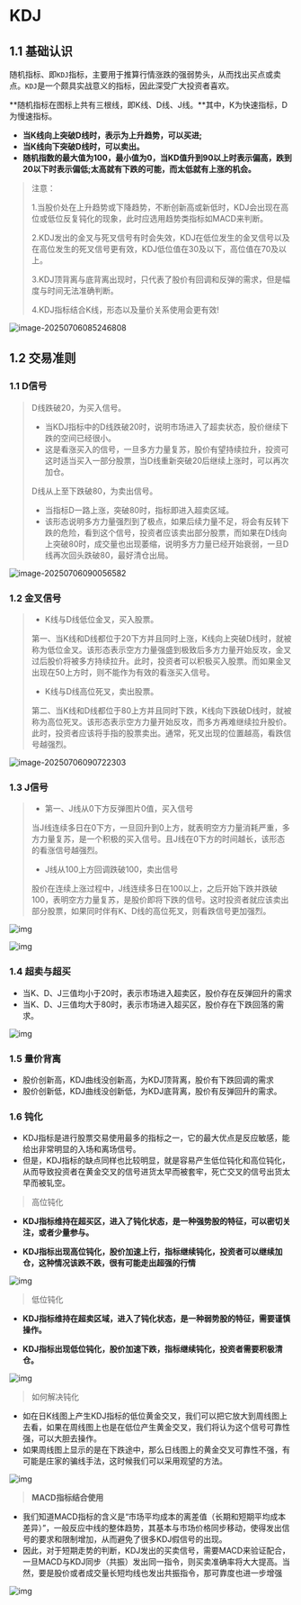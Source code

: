 # KDJ

## 1.1 基础认识

随机指标、即`KDJ`指标，主要用于推算行情涨跌的强弱势头，从而找出买点或卖点。`KDJ`是一个颇具实战意义的指标，因此深受广大投资者喜欢。

**随机指标在图标上共有三根线，即K线、D线、J线。**其中，K为快速指标，D为慢速指标。

- **当K线向上突破D线时，表示为上升趋势，可以买进;**
- **当K线向下突破D线时，可以卖出。**
- **随机指数的最大值为100，最小值为0，当KD值升到90以上时表示偏高，跌到20以下时表示偏低;太高就有下跌的可能，而太低就有上涨的机会。**

>注意：
>
>1.当股价处在上升趋势或下降趋势，不断创新高或新低时，KDJ会出现在高位或低位反复钝化的现象，此时应选用趋势类指标如MACD来判断。
>
>2.KDJ发出的金叉与死叉信号有时会失效，KDJ在低位发生的金叉信号以及在高位发生的死叉信号更有效，KDJ低位值在30及以下，高位值在70及以上。
>
>3.KDJ顶背离与底背离出现时，只代表了股价有回调和反弹的需求，但是幅度与时间无法准确判断。
>
>4.KDJ指标结合K线，形态以及量价关系使用会更有效!

![image-20250706085246808](images/image-20250706085246808.png)

## 1.2 交易准则

### 1.1 D信号 

> D线跌破20，为买入信号。
>
> - 当KDJ指标中的D线跌破20时，说明市场进入了超卖状态，股价继续下跌的空间已经很小。
> - 这是看涨买入的信号，一旦多方力量复苏，股价有望持续拉升，投资可这时适当买入一部分股票，当D线重新突破20后继续上涨时，可以再次加仓。
>
> D线从上至下跌破80，为卖出信号。
>
> - 当指标D一路上涨，突破80时，指标即进入超卖区域。
> - 该形态说明多方力量强烈到了极点，如果后续力量不足，将会有反转下跌的危险，看到这个信号，投资者应该卖出部分股票，而如果在D线向上突破80时，成交量也出现萎缩，说明多方力量已经开始衰弱，一旦D线再次回头跌破80，最好清仓出局。

![image-20250706090056582](images/image-20250706090056582.png)

### 1.2 金叉信号

> - K线与D线低位金叉，买入股票。
>
> 第一、当K线和D线都位于20下方并且同时上涨，K线向上突破D线时，就被称为低位金叉。该形态表示空方力量强盛到极致后多方力量开始反攻，金叉过后股价将被多方持续拉升。此时，投资者可以积极买入股票。而如果金叉出现在50上方时，则不能作为有效的看涨买入信号。
>
> - K线与D线高位死叉，卖出股票。
>
> 第二、当K线和D线都位于80上方并且同时下跌，K线向下跌破D线时，就被称为高位死叉。该形态表示空方力量开始反攻，而多方再难继续拉升股价。此时，投资者应该将手指的股票卖出。通常，死叉出现的位置越高，看跌信号越强烈。

![image-20250706090722303](images/image-20250706090722303.png)

### 1.3 J信号

> - 第一、J线从0下方反弹图片0值，买入信号
>
> 当J线连续多日在0下方，一旦回升到0上方，就表明空方力量消耗严重，多方力量复苏，是一个积极的买入信号。且J线在0下方的时间越长，该形态的看涨信号越强烈。
>
> - J线从100上方回调跌破100，卖出信号
>
> 股价在连续上涨过程中，J线连续多日在100以上，之后开始下跌并跌破100，表明空方力量复苏，是股价即将下跌的信号。这时投资者就应该卖出部分股票，如果同时伴有K、D线的高位死叉，则看跌信号更加强烈。

![img](images/202405211716276161215878.png)

![img](images/202405211716276186607491.png)

### 1.4 超卖与超买

- 当K、D、J三值均小于20时，表示市场进入超卖区，股价存在反弹回升的需求
- 当K、D、J三值均大于80时，表示市场进入超买区，股价存在下跌回落的需求。

![img](images/20240108143839_14039.jpg)

### 1.5 量价背离

- 股价创新高，KDJ曲线没创新高，为KDJ顶背离，股价有下跌回调的需求
- 股价创新低，KDJ曲线没创新低，为KDJ底背离，股价有反弹回升的需求。

### 1.6 钝化

- KDJ指标是进行股票交易使用最多的指标之一，它的最大优点是反应敏感，能给出非常明显的入场和离场信号。
- 但是，KDJ指标的缺点同样也比较明显，就是容易产生低位钝化和高位钝化，从而导致投资者在黄金交叉的信号进货太早而被套牢，死亡交叉的信号出货太早而被轧空。

> 高位钝化

- **KDJ指标维持在超买区，进入了钝化状态，是一种强势股的特征，可以密切关注，或者少量参与。**

- **KDJ指标出现高位钝化，股价加速上行，指标继续钝化，投资者可以继续加仓，这种情况该跌不跌，很有可能走出超强的行情**

![img](images/23323563O-1.png)

> 低位钝化

- **KDJ指标维持在超卖区域，进入了钝化状态，是一种弱势股的特征，需要谨慎操作。**

- **KDJ指标出现低位钝化，股价加速下跌，指标继续钝化，投资者需要积极清仓。**

![img](images/23323525L-2.png)

> 如何解决钝化

- 如在日K线图上产生KDJ指标的低位黄金交叉，我们可以把它放大到周线图上去看，如果在周线图上也是在低位产生黄金交叉，我们将认为这个信号可靠性强，可以大胆去操作。
- 如果周线图上显示的是在下跌途中，那么日线图上的黄金交叉可靠性不强，有可能是庄家的骗线手法，这时候我们可以采用观望的方法。

![img](images/2332351229-3.png)

> **MACD指标结合使用**

- 我们知道MACD指标的含义是“市场平均成本的离差值（长期和短期平均成本差异）”，一般反应中线的整体趋势，其基本与市场价格同步移动，使得发出信号的要求和限制增加，从而避免了很多KDJ假信号的出现。
- 因此，对于短期走势的判断，KDJ发出的买卖信号，需要MACD来验证配合，一旦MACD与KDJ同步（共振）发出同一指令，则买卖准确率将大大提高。当然，要是股价或者成交量长短均线也发出共振指令，那可靠度也进一步增强

![img](images/2332355454-7.png)
